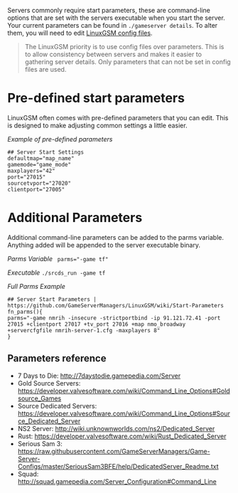 Servers commonly require start parameters, these are command-line options that are set with the servers executable when you start the server. Your current parameters can be found in `./gameserver details`. To alter them, you will need to edit [LinuxGSM config files](https://github.com/GameServerManagers/LinuxGSM/wiki/LinuxGSM-Config-Files).

> The LinuxGSM priority is to use config files over parameters. This is to allow consistency between servers and makes it easier to gathering server details. Only parameters that can not be set in config files are used.

# Pre-defined start parameters

LinuxGSM often comes with pre-defined parameters that you can edit. This is designed to make adjusting common settings a little easier. 

_Example of pre-defined parameters_

    ## Server Start Settings
    defaultmap="map_name"
    gamemode="game_mode"
    maxplayers="42"
    port="27015"
    sourcetvport="27020"
    clientport="27005"

# Additional Parameters

Additional command-line parameters can be added to the parms variable. Anything added will be appended to the server executable binary.

_Parms Variable_
   ` parms="-game tf"`

_Executable_
    `./srcds_run -game tf`

_Full Parms Example_
```
## Server Start Parameters | https://github.com/GameServerManagers/LinuxGSM/wiki/Start-Parameters
fn_parms(){
parms="-game nmrih -insecure -strictportbind -ip 91.121.72.41 -port 27015 +clientport 27017 +tv_port 27016 +map nmo_broadway +servercfgfile nmrih-server-1.cfg -maxplayers 8"
}
```
## Parameters reference
* 7 Days to Die: http://7daystodie.gamepedia.com/Server
* Gold Source Servers: https://developer.valvesoftware.com/wiki/Command_Line_Options#Goldsource_Games
* Source Dedicated Servers: https://developer.valvesoftware.com/wiki/Command_Line_Options#Source_Dedicated_Server
* NS2 Server: http://wiki.unknownworlds.com/ns2/Dedicated_Server
* Rust: https://developer.valvesoftware.com/wiki/Rust_Dedicated_Server
* Serious Sam 3: https://raw.githubusercontent.com/GameServerManagers/Game-Server-Configs/master/SeriousSam3BFE/help/DedicatedServer_Readme.txt
* Squad: http://squad.gamepedia.com/Server_Configuration#Command_Line